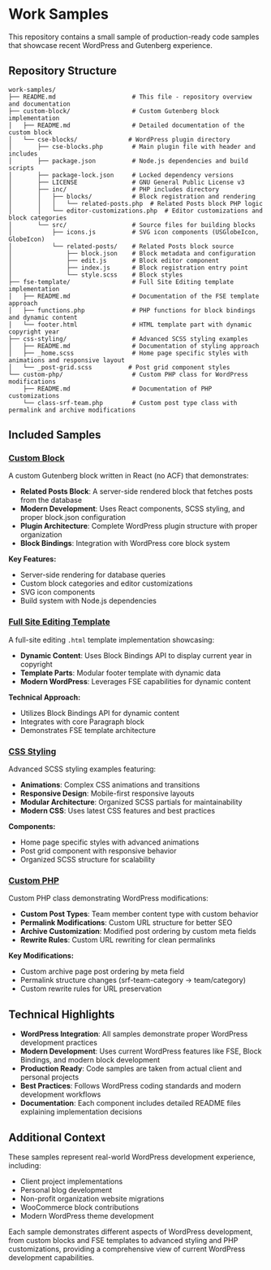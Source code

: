 # Work Samples

This repository contains a small sample of production-ready code samples that showcase recent WordPress and Gutenberg experience.

## Repository Structure

```text
work-samples/
├── README.md                     # This file - repository overview and documentation
├── custom-block/                 # Custom Gutenberg block implementation
│   ├── README.md                 # Detailed documentation of the custom block
│   └── cse-blocks/              # WordPress plugin directory
│       ├── cse-blocks.php        # Main plugin file with header and includes
│       ├── package.json          # Node.js dependencies and build scripts
│       ├── package-lock.json     # Locked dependency versions
│       ├── LICENSE               # GNU General Public License v3
│       ├── inc/                  # PHP includes directory
│       │   ├── blocks/           # Block registration and rendering
│       │   │   └── related-posts.php  # Related Posts block PHP logic
│       │   └── editor-customizations.php  # Editor customizations and block categories
│       └── src/                  # Source files for building blocks
│           ├── icons.js          # SVG icon components (USGlobeIcon, GlobeIcon)
│           └── related-posts/    # Related Posts block source
│               ├── block.json    # Block metadata and configuration
│               ├── edit.js       # Block editor component
│               ├── index.js      # Block registration entry point
│               └── style.scss    # Block styles
├── fse-template/                 # Full Site Editing template implementation
│   ├── README.md                 # Documentation of the FSE template approach
│   ├── functions.php             # PHP functions for block bindings and dynamic content
│   └── footer.html               # HTML template part with dynamic copyright year
├── css-styling/                  # Advanced SCSS styling examples
│   ├── README.md                 # Documentation of styling approach
│   ├── _home.scss                # Home page specific styles with animations and responsive layout
│   └── _post-grid.scss          # Post grid component styles
└── custom-php/                   # Custom PHP class for WordPress modifications
    ├── README.md                 # Documentation of PHP customizations
    └── class-srf-team.php        # Custom post type class with permalink and archive modifications
```

## Included Samples

### [Custom Block](custom-block/)

A custom Gutenberg block written in React (no ACF) that demonstrates:

- **Related Posts Block**: A server-side rendered block that fetches posts from the database
- **Modern Development**: Uses React components, SCSS styling, and proper block.json configuration
- **Plugin Architecture**: Complete WordPress plugin structure with proper organization
- **Block Bindings**: Integration with WordPress core block system

**Key Features:**

- Server-side rendering for database queries
- Custom block categories and editor customizations
- SVG icon components
- Build system with Node.js dependencies

### [Full Site Editing Template](fse-template/)

A full-site editing `.html` template implementation showcasing:

- **Dynamic Content**: Uses Block Bindings API to display current year in copyright
- **Template Parts**: Modular footer template with dynamic data
- **Modern WordPress**: Leverages FSE capabilities for dynamic content

**Technical Approach:**

- Utilizes Block Bindings API for dynamic content
- Integrates with core Paragraph block
- Demonstrates FSE template architecture

### [CSS Styling](css-styling/)

Advanced SCSS styling examples featuring:

- **Animations**: Complex CSS animations and transitions
- **Responsive Design**: Mobile-first responsive layouts
- **Modular Architecture**: Organized SCSS partials for maintainability
- **Modern CSS**: Uses latest CSS features and best practices

**Components:**

- Home page specific styles with advanced animations
- Post grid component with responsive behavior
- Organized SCSS structure for scalability

### [Custom PHP](custom-php/)

Custom PHP class demonstrating WordPress modifications:

- **Custom Post Types**: Team member content type with custom behavior
- **Permalink Modifications**: Custom URL structure for better SEO
- **Archive Customization**: Modified post ordering by custom meta fields
- **Rewrite Rules**: Custom URL rewriting for clean permalinks

**Key Modifications:**

- Custom archive page post ordering by meta field
- Permalink structure changes (srf-team-category → team/category)
- Custom rewrite rules for URL preservation

## Technical Highlights

- **WordPress Integration**: All samples demonstrate proper WordPress development practices
- **Modern Development**: Uses current WordPress features like FSE, Block Bindings, and modern block development
- **Production Ready**: Code samples are taken from actual client and personal projects
- **Best Practices**: Follows WordPress coding standards and modern development workflows
- **Documentation**: Each component includes detailed README files explaining implementation decisions

## Additional Context

These samples represent real-world WordPress development experience, including:

- Client project implementations
- Personal blog development
- Non-profit organization website migrations
- WooCommerce block contributions
- Modern WordPress theme development

Each sample demonstrates different aspects of WordPress development, from custom blocks and FSE templates to advanced styling and PHP customizations, providing a comprehensive view of current WordPress development capabilities.
